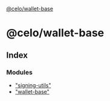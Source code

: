 [@celo/wallet-base](README.md)

# @celo/wallet-base

## Index

### Modules

* ["signing-utils"](modules/_signing_utils_.md)
* ["wallet-base"](modules/_wallet_base_.md)
